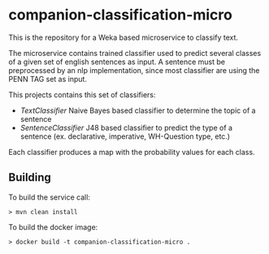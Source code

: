 # companion-classification-micro


This is the repository for a Weka based microservice to classify text.

The microservice contains trained classifier used to predict several 
classes of a given set of english sentences as input. A sentence must 
be preprocessed by an nlp implementation, since most classifier are using
the PENN TAG set as input. 

This projects contains this set of classifiers:

* _TextClassifier_ Naive Bayes based classifier to determine the topic of a sentence
* _SentenceClassifier_ J48 based classifier to predict the type of a sentence (ex. declarative, imperative, WH-Question type, etc.)

Each classifier produces a map with the probability values for each class.

## Building

To build the service call:

```
> mvn clean install
```   

To build the docker image:

```
> docker build -t companion-classification-micro .
```

